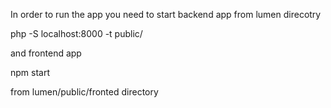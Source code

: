 In order to run the app you need to start backend app from lumen direcotry

php -S localhost:8000 -t public/

and frontend app

npm start 

from lumen/public/fronted directory
